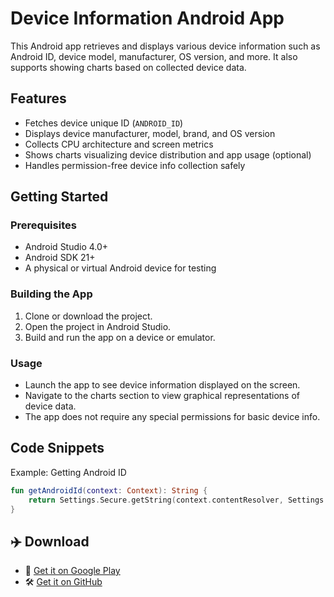 # Device Information Android App

This Android app retrieves and displays various device information such as Android ID, device model, manufacturer, OS version, and more. It also supports showing charts based on collected device data.

## Features

- Fetches device unique ID (`ANDROID_ID`)
- Displays device manufacturer, model, brand, and OS version
- Collects CPU architecture and screen metrics
- Shows charts visualizing device distribution and app usage (optional)
- Handles permission-free device info collection safely

## Getting Started

### Prerequisites

- Android Studio 4.0+
- Android SDK 21+
- A physical or virtual Android device for testing

### Building the App

1. Clone or download the project.
2. Open the project in Android Studio.
3. Build and run the app on a device or emulator.

### Usage

- Launch the app to see device information displayed on the screen.
- Navigate to the charts section to view graphical representations of device data.
- The app does not require any special permissions for basic device info.

## Code Snippets

Example: Getting Android ID

```kotlin
fun getAndroidId(context: Context): String {
    return Settings.Secure.getString(context.contentResolver, Settings.Secure.ANDROID_ID) ?: "UNKNOWN_ANDROID_ID"
}
```

## ✈️ Download

- 📲 [Get it on Google Play](https://play.google.com/store/apps/details?id=com.chandra.practice.deviceinfo)
- 🛠️ [Get it on GitHub](https://github.com/chandra1234456)
